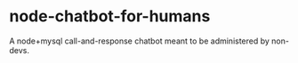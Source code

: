 # node-chatbot-for-humans
A node+mysql call-and-response chatbot meant to be administered by non-devs.

